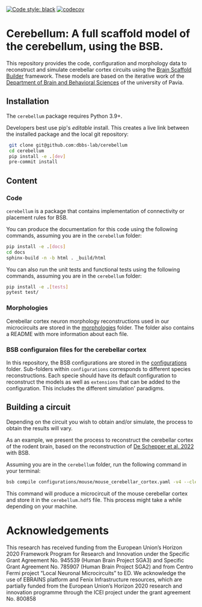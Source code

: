 [![Code style: black](https://img.shields.io/badge/code%20style-black-000000.svg)](https://github.com/psf/black)
[![codecov](https://codecov.io/gh/dbbs-lab/cerebellum/branch/master/graph/badge.svg)](https://codecov.io/gh/dbbs-lab/cerebellum)

# Cerebellum: A full scaffold model of the cerebellum, using the BSB.
This repository provides the code, configuration and morphology data to reconstruct and simulate 
cerebellar cortex circuits using the [Brain Scaffold Builder](https://github.com/dbbs-lab/bsb) 
framework. These models are based on the iterative work of the [Department of Brain and Behavioral 
Sciences](https://dbbs.dip.unipv.it/en) of the university of Pavia. 

## Installation
The `cerebellum` package requires Python 3.9+.

Developers best use pip's *editable* install. This creates a live link between the
installed package and the local git repository:

```bash
 git clone git@github.com:dbbs-lab/cerebellum
 cd cerebellum
 pip install -e .[dev]
 pre-commit install
```

## Content

### Code
`cerebellum` is a package that contains implementation of connectivity or placement rules for BSB. 

You can produce the documentation for this code using the following commands, assuming you are in 
the `cerebellum` folder:
```bash
pip install -e .[docs]
cd docs
sphinx-build -n -b html . _build/html
```

You can also run the unit tests and functional tests using the following commands, assuming you are 
in the `cerebellum` folder:
```bash
pip install -e .[tests]
pytest test/
```

### Morphologies
Cerebellar cortex neuron morphology reconstructions used in our microcircuits are stored in the 
[morphologies](https://github.com/dbbs-lab/cerebellum/configurations) folder. The folder also 
contains a README with more information about each file.

### BSB configuraion files for the cerebellar cortex
In this repository, the BSB configurations are stored in the 
[configurations](https://github.com/dbbs-lab/cerebellum/configurations) folder. Sub-folders within 
`configurations` corresponds to different species reconstructions. Each specie should have its 
default configuration to reconstruct the models as well as `extensions` that can be added to the 
configuration. This includes the different simulation' paradigms.

## Building a circuit

Depending on the circuit you wish to obtain and/or simulate, the process to obtain the results will 
vary.

As an example, we present the process to reconstruct the cerebellar cortex of the rodent brain, 
based on the reconstruction of [De Schepper et al. 2022](https://doi.org/10.1038/s42003-022-04213-y) 
with BSB.

Assuming you are in the `cerebellum` folder, run the following command in your terminal:
```bash
bsb compile configurations/mouse/mouse_cerebellar_cortex.yaml -v4 --clear
```
This command will produce a microcircuit of the mouse cerebellar cortex and store it in the
`cerebellum.hdf5` file. This process might take a while depending on your machine.

# Acknowledgements
This research has received funding from the European Union’s Horizon 2020 Framework
Program for Research and Innovation under the Specific Grant Agreement No. 945539
(Human Brain Project SGA3) and Specific Grant Agreement No. 785907 (Human Brain
Project SGA2) and from Centro Fermi project “Local Neuronal Microcircuits” to ED. We
acknowledge the use of EBRAINS platform and Fenix Infrastructure resources, which are
partially funded from the European Union’s Horizon 2020 research and innovation
programme through the ICEI project under the grant agreement No. 800858
